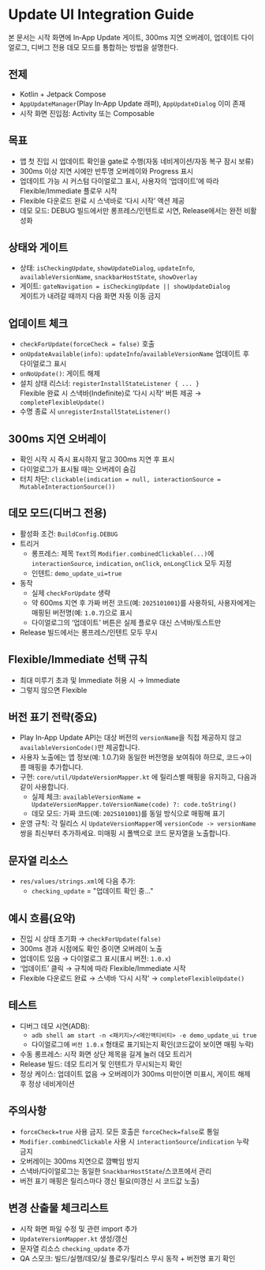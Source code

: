 # Update UI Integration Guide

본 문서는 시작 화면에 In‑App Update 게이트, 300ms 지연 오버레이, 업데이트 다이얼로그, 디버그 전용 데모 모드를 통합하는 방법을 설명한다.

## 전제
- Kotlin + Jetpack Compose
- `AppUpdateManager`(Play In‑App Update 래퍼), `AppUpdateDialog` 이미 존재
- 시작 화면 진입점: Activity 또는 Composable

## 목표
- 앱 첫 진입 시 업데이트 확인을 gate로 수행(자동 네비게이션/자동 복구 잠시 보류)
- 300ms 이상 지연 시에만 반투명 오버레이와 Progress 표시
- 업데이트 가능 시 커스텀 다이얼로그 표시, 사용자의 ‘업데이트’에 따라 Flexible/Immediate 플로우 시작
- Flexible 다운로드 완료 시 스낵바로 ‘다시 시작’ 액션 제공
- 데모 모드: DEBUG 빌드에서만 롱프레스/인텐트로 시연, Release에서는 완전 비활성화

## 상태와 게이트
- 상태: `isCheckingUpdate`, `showUpdateDialog`, `updateInfo`, `availableVersionName`, `snackbarHostState`, `showOverlay`
- 게이트: `gateNavigation = isCheckingUpdate || showUpdateDialog`  
  게이트가 내려갈 때까지 다음 화면 자동 이동 금지

## 업데이트 체크
- `checkForUpdate(forceCheck = false)` 호출
- `onUpdateAvailable(info)`: `updateInfo`/`availableVersionName` 업데이트 후 다이얼로그 표시
- `onNoUpdate()`: 게이트 해제
- 설치 상태 리스너: `registerInstallStateListener { ... }`  
  Flexible 완료 시 스낵바(Indefinite)로 ‘다시 시작’ 버튼 제공 → `completeFlexibleUpdate()`
- 수명 종료 시 `unregisterInstallStateListener()`

## 300ms 지연 오버레이
- 확인 시작 시 즉시 표시하지 말고 300ms 지연 후 표시
- 다이얼로그가 표시될 때는 오버레이 숨김
- 터치 차단: `clickable(indication = null, interactionSource = MutableInteractionSource())`

## 데모 모드(디버그 전용)
- 활성화 조건: `BuildConfig.DEBUG`
- 트리거
  - 롱프레스: 제목 `Text`의 `Modifier.combinedClickable(...)`에 `interactionSource`, `indication`, `onClick`, `onLongClick` 모두 지정
  - 인텐트: `demo_update_ui=true`
- 동작
  - 실제 `checkForUpdate` 생략
  - 약 600ms 지연 후 가짜 버전 코드(예: `2025101001`)를 사용하되, 사용자에게는 매핑된 버전명(예: `1.0.7`)으로 표시
  - 다이얼로그의 ‘업데이트’ 버튼은 실제 플로우 대신 스낵바/토스트만
- Release 빌드에서는 롱프레스/인텐트 모두 무시

## Flexible/Immediate 선택 규칙
- 최대 미루기 초과 및 Immediate 허용 시 → Immediate
- 그렇지 않으면 Flexible

## 버전 표기 전략(중요)
- Play In‑App Update API는 대상 버전의 `versionName`을 직접 제공하지 않고 `availableVersionCode()`만 제공합니다.
- 사용자 노출에는 앱 정보(예: 1.0.7)와 동일한 버전명을 보여줘야 하므로, 코드→이름 매핑을 추가합니다.
- 구현: `core/util/UpdateVersionMapper.kt` 에 릴리스별 매핑을 유지하고, 다음과 같이 사용합니다.
  - 실제 체크: `availableVersionName = UpdateVersionMapper.toVersionName(code) ?: code.toString()`
  - 데모 모드: 가짜 코드(예: `2025101001`)를 동일 방식으로 매핑해 표기
- 운영 규칙: 각 릴리스 시 `UpdateVersionMapper`에 `versionCode -> versionName` 쌍을 최신부터 추가하세요. 미매핑 시 폴백으로 코드 문자열을 노출합니다.

## 문자열 리소스
- `res/values/strings.xml`에 다음 추가:
  - `checking_update` = "업데이트 확인 중..."

## 예시 흐름(요약)
- 진입 시 상태 초기화 → `checkForUpdate(false)`
- 300ms 경과 시점에도 확인 중이면 오버레이 노출
- 업데이트 있음 → 다이얼로그 표시(표시 버전: `1.0.x`)
- ‘업데이트’ 클릭 → 규칙에 따라 Flexible/Immediate 시작
- Flexible 다운로드 완료 → 스낵바 ‘다시 시작’ → `completeFlexibleUpdate()`

## 테스트
- 디버그 데모 시연(ADB):
  - `adb shell am start -n <패키지>/<메인액티비티> -e demo_update_ui true`
  - 다이얼로그에 `버전 1.0.x` 형태로 표기되는지 확인(코드값이 보이면 매핑 누락)
- 수동 롱프레스: 시작 화면 상단 제목을 길게 눌러 데모 트리거
- Release 빌드: 데모 트리거 및 인텐트가 무시되는지 확인
- 정상 케이스: 업데이트 없음 → 오버레이가 300ms 미만이면 미표시, 게이트 해제 후 정상 네비게이션

## 주의사항
- `forceCheck=true` 사용 금지. 모든 호출은 `forceCheck=false`로 통일
- `Modifier.combinedClickable` 사용 시 `interactionSource`/`indication` 누락 금지
- 오버레이는 300ms 지연으로 깜빡임 방지
- 스낵바/다이얼로그는 동일한 `SnackbarHostState`/스코프에서 관리
- 버전 표기 매핑은 릴리스마다 갱신 필요(미갱신 시 코드값 노출)

## 변경 산출물 체크리스트
- 시작 화면 파일 수정 및 관련 import 추가
- `UpdateVersionMapper.kt` 생성/갱신
- 문자열 리소스 `checking_update` 추가
- QA 스모크: 빌드/실행/데모/실 플로우/릴리스 무시 동작 + 버전명 표기 확인
